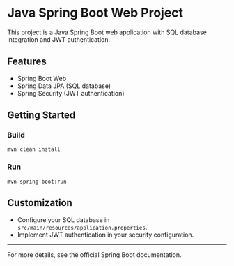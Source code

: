 # Java Spring Boot Web Project

This project is a Java Spring Boot web application with SQL database integration and JWT authentication.

## Features
- Spring Boot Web
- Spring Data JPA (SQL database)
- Spring Security (JWT authentication)

## Getting Started

### Build
```
mvn clean install
```

### Run
```
mvn spring-boot:run
```

## Customization
- Configure your SQL database in `src/main/resources/application.properties`.
- Implement JWT authentication in your security configuration.

---

For more details, see the official Spring Boot documentation.
